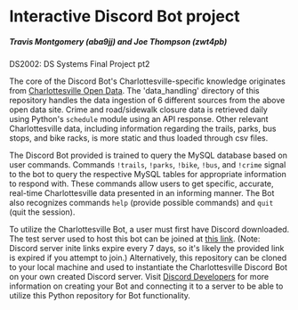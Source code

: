 # Interactive Discord Bot project
##### Travis Montgomery (aba9jj) and Joe Thompson (zwt4pb)

DS2002: DS Systems Final Project pt2

The core of the Discord Bot's Charlottesville-specific knowledge originates from [Charlottesville Open Data](https://opendata.charlottesville.org). The 'data_handling' directory of this repository handles the data ingestion of 6 different sources from the above open data site. Crime and road/sidewalk closure data is retrieved daily using Python's `schedule` module using an API response. Other relevant Charlottesville data, including information regarding the trails, parks, bus stops, and bike racks, is more static and thus loaded through csv files. 


The Discord Bot provided is trained to query the MySQL database based on user commands. Commands `!trails`, `!parks`, `!bike`, `!bus`, and `!crime` signal to the bot to query the respective MySQL tables for appropriate information to respond with. These commands allow users to get specific, accurate, real-time Charlottesville data presented in an informing manner. The Bot also recognizes commands `help` (provide possible commands) and `quit` (quit the session).


To utilize the Charlottesville Bot, a user must first have Discord downloaded. The test server used to host this bot can be joined at [this link](https://discord.gg/tU9qUCXe). (Note: Discord server inite links expire every 7 days, so it's likely the provided link is expired if you attempt to join.) Alternatively, this repository can be cloned to your local machine and used to instantiate the Charlottesville Discord Bot on your own created Discord server. Visit [Discord Developers](https://discord.com/developers/docs/intro) for more information on creating your Bot and connecting it to a server to be able to utilize this Python repository for Bot functionality.


<p align="center">
  <img src="" />
</p>
